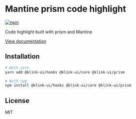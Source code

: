 # Mantine prism code highlight

[![npm](https://img.shields.io/npm/dm/@klink-ui/prism)](https://www.npmjs.com/package/@klink-ui/prism)

Code highlight built with prism and Mantine

[View documentation](https://klink-ui.dev/)

## Installation

```bash
# With yarn
yarn add @klink-ui/hooks @klink-ui/core @klink-ui/prism

# With npm
npm install @klink-ui/hooks @klink-ui/core @klink-ui/prism
```

## License

MIT
